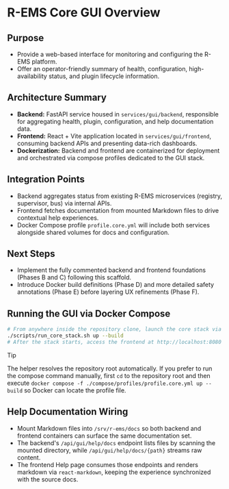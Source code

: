 <!--
README_GUI.md documents the R-EMS Core GUI project, providing engineers and operators with a single reference for how the GUI backend and frontend integrate within the broader system.
-->
# R-EMS Core GUI Overview

## Purpose
- Provide a web-based interface for monitoring and configuring the R-EMS platform.
- Offer an operator-friendly summary of health, configuration, high-availability status, and plugin lifecycle information.

## Architecture Summary
- **Backend:** FastAPI service housed in `services/gui/backend`, responsible for aggregating health, plugin, configuration, and help documentation data.
- **Frontend:** React + Vite application located in `services/gui/frontend`, consuming backend APIs and presenting data-rich dashboards.
- **Dockerization:** Backend and frontend are containerized for deployment and orchestrated via compose profiles dedicated to the GUI stack.

## Integration Points
- Backend aggregates status from existing R-EMS microservices (registry, supervisor, bus) via internal APIs.
- Frontend fetches documentation from mounted Markdown files to drive contextual help experiences.
- Docker Compose profile `profile.core.yml` will include both services alongside shared volumes for docs and configuration.

## Next Steps
- Implement the fully commented backend and frontend foundations (Phases B and C) following this scaffold.
- Introduce Docker build definitions (Phase D) and more detailed safety annotations (Phase E) before layering UX refinements (Phase F).


## Running the GUI via Docker Compose

```bash
# From anywhere inside the repository clone, launch the core stack via the helper script.
./scripts/run_core_stack.sh up --build
# After the stack starts, access the frontend at http://localhost:8080 and confirm the backend responds on http://localhost:8000.
```

> [!TIP]
> The helper resolves the repository root automatically. If you prefer to run the compose command manually, first `cd` to the
> repository root and then execute `docker compose -f ./compose/profiles/profile.core.yml up --build` so Docker can locate the
> profile file.

## Help Documentation Wiring
- Mount Markdown files into `/srv/r-ems/docs` so both backend and frontend containers can surface the same documentation set.
- The backend's `/api/gui/help/docs` endpoint lists files by scanning the mounted directory, while `/api/gui/help/docs/{path}` streams raw content.
- The frontend Help page consumes those endpoints and renders markdown via `react-markdown`, keeping the experience synchronized with the source docs.
